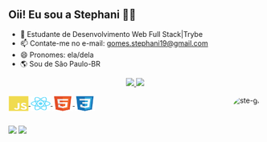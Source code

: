 ## Oii! Eu sou a Stephani 🖖🏼


- 🌱 Estudante de Desenvolvimento Web Full Stack|Trybe
- 📫 Contate-me no e-mail: gomes.stephani19@gmail.com
- 😄 Pronomes: ela/dela
- 🌎 Sou de São Paulo-BR

<div align="center">
  <a href="https://github.com/Stephani-Rocha">
  <img height="160em" src="https://github-readme-stats.vercel.app/api?username=Stephani-Rocha&show_icons=true&theme=dracula&include_all_commits=true&count_private=true"/>
  <img height="160em" src="https://github-readme-stats.vercel.app/api/top-langs/?username=Stephani-Rocha&layout=compact&langs_count=7&theme=dracula"/>
</div>

<div style="display: inline_block"><br>
  <img align="center" alt="Ste-css" height="30" width="40" src="https://raw.githubusercontent.com/devicons/devicon/master/icons/javascript/javascript-plain.svg">
  <img align="center" alt="Ste-React" height="30" width="40" src="https://raw.githubusercontent.com/devicons/devicon/master/icons/react/react-original.svg">
  <img align="center" alt="Ste-HTML" height="30" width="40" src="https://raw.githubusercontent.com/devicons/devicon/master/icons/html5/html5-original.svg">
  <img align="center" alt="Ste-CSS" height="30" width="40" src="https://raw.githubusercontent.com/devicons/devicon/master/icons/css3/css3-original.svg">
    <img align="right" alt="ste-gif" height="150" style="border-radius:50px;" src="https://media.discordapp.net/attachments/1000058105310220485/1000058190232293446/gifgithub.gif">
</div>

##
 
<div> 
  <a href ="mailto:gomes.stephani19@gmail.com"><img src="https://img.shields.io/badge/-Gmail-%23333?style=for-the-badge&logo=gmail&logoColor=white" target="_blank"></a>
  <a href="https://www.linkedin.com/in/stephani-gomes-de-lima-rocha/" target="_blank"><img src="https://img.shields.io/badge/-LinkedIn-%230077B5?style=for-the-badge&logo=linkedin&logoColor=white" target="_blank"></a>  
</div>

